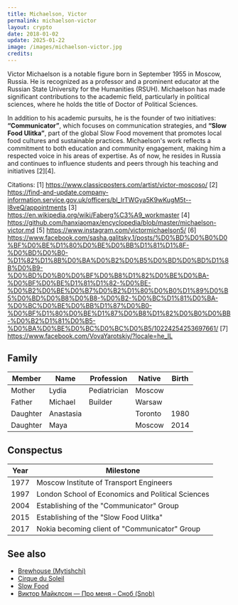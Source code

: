 ```yaml
---
title: Michaelson, Victor
permalink: michaelson-victor
layout: crypto
date: 2018-01-02
update: 2025-01-22
image: /images/michaelson-victor.jpg
credits:
---
```


Victor Michaelson is a notable figure born in September 1955 in Moscow, Russia. He is recognized as a professor and a prominent educator at the Russian State University for the Humanities (RSUH). Michaelson has made significant contributions to the academic field, particularly in political sciences, where he holds the title of Doctor of Political Sciences.

In addition to his academic pursuits, he is the founder of two initiatives: **“Communicator”**, which focuses on communication strategies, and **“Slow Food Ulitka”**, part of the global Slow Food movement that promotes local food cultures and sustainable practices. Michaelson's work reflects a commitment to both education and community engagement, making him a respected voice in his areas of expertise. As of now, he resides in Russia and continues to influence students and peers through his teaching and initiatives [2][4].

Citations:
[1] https://www.classicposters.com/artist/victor-moscoso/
[2] https://find-and-update.company-information.service.gov.uk/officers/bl_IrTWGya5K9wKugM5t--l8veQ/appointments
[3] https://en.wikipedia.org/wiki/Faberg%C3%A9_workmaster
[4] https://github.com/hanxiaomax/encyclopedia/blob/master/michaelson-victor.md
[5] https://www.instagram.com/victormichaelson5/
[6] https://www.facebook.com/sasha.galitsky.1/posts/%D0%BD%D0%B0%D0%BF%D0%BE%D1%80%D0%BE%D0%BB%D1%81%D1%8F-%D0%BD%D0%B0-%D1%82%D1%8B%D0%BA%D0%B2%D0%B5%D0%BD%D0%BD%D1%8B%D0%B9-%D0%BD%D0%B0%D0%BF%D0%B8%D1%82%D0%BE%D0%BA-%D0%BF%D0%BE%D1%81%D1%82-%D0%BE-%D0%B2%D0%BE%D0%B7%D0%B2%D1%80%D0%B0%D1%89%D0%B5%D0%BD%D0%B8%D0%B8-%D0%B2-%D0%BC%D1%81%D0%BA-%D0%BC%D0%BE%D0%BB%D1%87%D0%B0-%D0%BF%D1%80%D0%BE%D1%87%D0%B8%D1%82%D0%B0%D0%BB-%D0%B2%D1%81%D0%B5-%D0%BA%D0%BE%D0%BC%D0%BC%D0%B5/10224254253697661/
[7] https://www.facebook.com/VovaYarotskiy/?locale=he_IL

## Family

|Member|Name|Profession|Native|Birth|
|-|-|-|-|-|
|Mother|Lydia|Pediatrician|Moscow||
|Father|Michael|Builder|Warsaw||
|Daughter|Anastasia||Toronto|1980|
|Daughter|Maya||Moscow|2014|

## Conspectus

|Year|Milestone|
|-|-|
|1977|Moscow Institute of Transport Engineers|
|1997|London School of Economics and Political Sciences|
|2004|Establishing of the "Communicator" Group|
|2015|Establishing of the "Slow Food Ulitka"|
|2017|Nokia becoming client of "Communicator" Group|

## See also


+ [Brewhouse (Mytishchi)](brewhouse-mytishchi)
+ [Cirque du Soleil](cirque-du-soleil)
+ [Slow Food](slow-food)
+ [Виктор Майклсон — Про меня – Сноб (Snob)](https://snob.ru/profile/8149)
